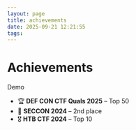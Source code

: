 ```yaml
---
layout: page
title: achievements
date: 2025-09-21 12:21:55
tags:
---
```


# Achievements

Demo
- 🏆 **DEF CON CTF Quals 2025** – Top 50
- 🥈 **SECCON 2024** – 2nd place
- 🎖️ **HTB CTF 2024** – Top 10
